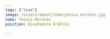 ```yaml
---
tags: ["team"]
image: /assets/about/team/yesica_morales.jpg
name: Yesica Morales
position: Diseñadora Gráfica

---
```


